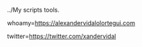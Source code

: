 

../My scripts tools.

whoamy=https://alexandervidalolortegui.com

twitter=https://twitter.com/xandervidal
